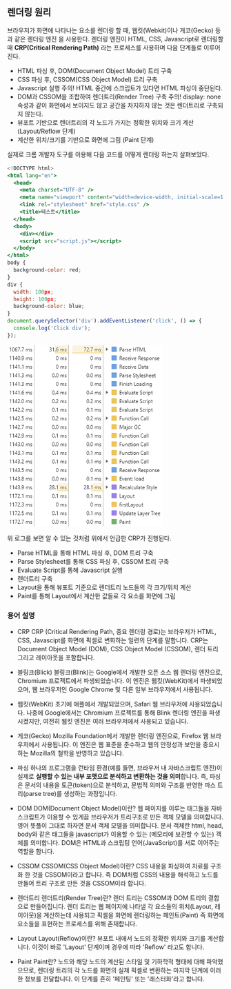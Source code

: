 ## 렌더링 원리

브라우저가 화면에 나타나는 요소를 렌더링 할 때, 웹킷(Webkit)이나 게코(Gecko) 등과 같은 렌더링 엔진 을 사용한다. 렌더링 엔진이 HTML, CSS, Javascript로 렌더링할 때 **CRP(Critical Rendering Path)** 라는 프로세스를 사용하며 다음 단계들로 이루어진다.

- HTML 파싱 후, DOM(Document Object Model) 트리 구축
- CSS 파싱 후, CSSOM(CSS Object Model) 트리 구축
- Javascript 실행
  주의! HTML 중간에 스크립트가 있다면 HTML 파싱이 중단된다.
- DOM과 CSSOM을 조합하여 렌더트리(Render Tree) 구축
  주의! display: none 속성과 같이 화면에서 보이지도 않고 공간을 차지하지 않는 것은 렌더트리로 구축되지 않는다.
- 뷰포트 기반으로 렌더트리의 각 노드가 가지는 정확한 위치와 크기 계산 (Layout/Reflow 단계)
- 계산한 위치/크기를 기반으로 화면에 그림 (Paint 단계)

실제로 크롬 개발자 도구를 이용해 다음 코드를 어떻게 렌더링 하는지 살펴보았다.

```jsx
<!DOCTYPE html>
<html lang="en">
  <head>
    <meta charset="UTF-8" />
    <meta name="viewport" content="width=device-width, initial-scale=1.0" />
    <link rel="stylesheet" href="style.css" />
    <title>테스트</title>
  </head>
  <body>
    <div></div>
    <script src="script.js"></script>
  </body>
</html>
body {
  background-color: red;
}
div {
  width: 100px;
  height: 100px;
  background-color: blue;
}
document.querySelector('div').addEventListener('click', () => {
  console.log('Click div');
});
```

![rendering](./rendering.png)

위 로그를 보면 알 수 있는 것처럼 위에서 언급한 CRP가 진행된다.

- Parse HTML을 통해 HTML 파싱 후, DOM 트리 구축
- Parse Stylesheet를 통해 CSS 파싱 후, CSSOM 트리 구축
- Evaluate Script를 통해 Javascript 실행
- 렌더트리 구축
- Layout을 통해 뷰포트 기준으로 렌더트리 노드들의 각 크기/위치 계산
- Paint를 통해 Layout에서 계산한 값들로 각 요소를 화면에 그림

### 용어 설명

- CRP
  CRP (Critical Rendering Path, 중요 렌더링 경로)는 브라우저가 HTML, CSS, Javascipt를 화면에 픽셀로 변화하는 일련의 단계를 말합니다. CRP는 Document Object Model (DOM), CSS Object Model (CSSOM), 렌더 트리 그리고 레이아웃을 포함합니다.

- 블링크(Blick)
  블링크(Blink)는 Google에서 개발한 오픈 소스 웹 렌더링 엔진으로, Chromium 프로젝트에서 파생되었습니다. 이 엔진은 웹킷(WebKit)에서 파생되었으며, 웹 브라우저인 Google Chrome 및 다른 일부 브라우저에서 사용됩니다.

- 웹킷(WebKit)
  초기에 애플에서 개발되었으며, Safari 웹 브라우저에 사용되었습니다. 나중에 Google에서는 Chromium 프로젝트를 통해 Blink 렌더링 엔진을 파생시켰지만, 여전히 웹킷 엔진은 여러 브라우저에서 사용되고 있습니다.

- 게코(Gecko)
  Mozilla Foundation에서 개발한 렌더링 엔진으로, Firefox 웹 브라우저에서 사용됩니다. 이 엔진은 웹 표준을 준수하고 웹의 안정성과 보안을 중요시하는 Mozilla의 철학을 반영하고 있습니다.

- 파싱
  하나의 프로그램을 런타임 환경(예를 들면, 브라우저 내 자바스크립트 엔진)이 실제로 **실행할 수 있는 내부 포맷으로 분석하고 변환하는 것을 의미**합니다. 즉, 파싱은 문서의 내용을 토큰(token)으로 분석하고, 문법적 의미와 구조를 반영한 파스 트리(parse tree)를 생성하는 과정입니다.

- DOM
  DOM(Document Object Model)이란? 웹 페이지를 이루는 태그들을 자바스크립트가 이용할 수 있게끔 브라우저가 트리구조로 만든 객체 모델을 의미합니다. 영어 뜻풀이 그대로 하자면 문서 객체 모델을 의미합니다. 문서 객체란 html, head, body와 같은 태그들을 javascript가 이용할 수 있는 (메모리에 보관할 수 있는) 객체를 의미합니다. DOM은 HTML과 스크립팅 언어(JavaScript)를 서로 이어주는 역할을 합니다.

- CSSOM
  CSSOM(CSS Object Model)이란? CSS 내용을 파싱하여 자료를 구조화 한 것을 CSSOM이라고 합니다. 즉 DOM처럼 CSS의 내용을 해석하고 노드를 만들어 트리 구조로 만든 것을 CSSOM이라 합니다.

- 렌더트리
  렌더트리(Render Tree)란? 렌더 트리는 CSSOM과 DOM 트리의 결합으로 만들어집니다. 렌더 트리는 웹 페이지에 나타낼 각 요소들의 위치(Layout, 레이아웃)을 계산하는데 사용되고 픽셀을 화면에 렌더링하는 페인트(Paint) 즉 화면에 요소들을 표현하는 프로세스를 위해 존재합니다.

- Layout
  Layout(Reflow)이란? 뷰포트 내에서 노드의 정확한 위치와 크기를 계산합니다. 이것이 바로 'Layout' 단계이며 경우에 따라 'Reflow' 라고도 합니다.

- Paint
  Paint란? 노드와 해당 노드의 계산된 스타일 및 기하학적 형태에 대해 파악했으므로, 렌더링 트리의 각 노드를 화면의 실제 픽셀로 변환하는 마지막 단계에 이러한 정보를 전달합니다. 이 단계를 흔히 '페인팅' 또는 '래스터화'라고 합니다.
